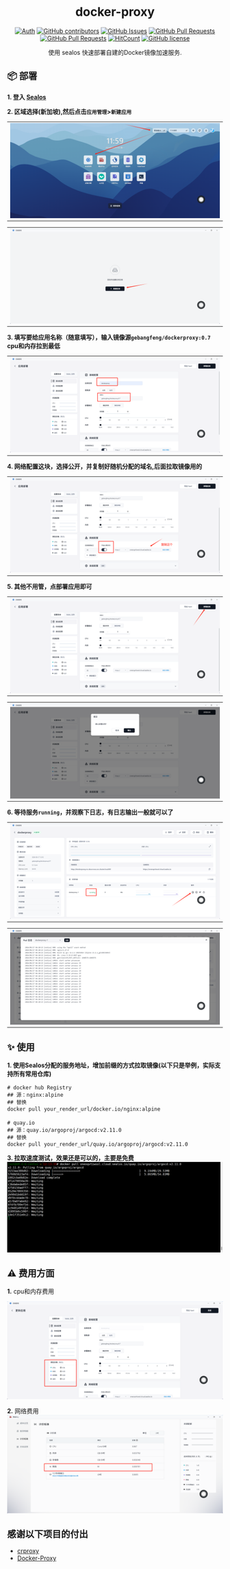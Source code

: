 <div align="center">

# docker-proxy

[![Auth](https://img.shields.io/badge/Auth-kubesre-ff69b4)](https://github.com/kubesre)
[![GitHub contributors](https://img.shields.io/github/contributors/kubesre/docker-registry-mirrors)](https://github.com/kubesre/docker-registry-mirrors/graphs/contributors)
[![GitHub Issues](https://img.shields.io/github/issues/kubesre/docker-registry-mirrors.svg)](https://github.com/kubesre/docker-registry-mirrors/issues)
[![GitHub Pull Requests](https://img.shields.io/github/issues-pr/kubesre/docker-registry-mirrors)](https://github.com/kubesre/docker-registry-mirrors/pulls)
[![GitHub Pull Requests](https://img.shields.io/github/stars/kubesre/docker-registry-mirrors)](https://github.com/kubesre/docker-registry-mirrors/stargazers)
[![HitCount](https://views.whatilearened.today/views/github/kubesre/docker-registry-mirrors.svg)](https://github.com/kubesre/docker-registry-mirrors)
[![GitHub license](https://img.shields.io/github/license/kubesre/docker-registry-mirrors)](https://github.com/kubesre/docker-registry-mirrors/blob/main/LICENSE)

<p> 使用 sealos 快速部署自建的Docker镜像加速服务.</p>

</div>


## 📦 部署
**1. 登入 [Sealos](https://cloud.sealos.io/)**

**2. 区域选择(新加坡),然后点击`应用管理`>`新建应用`**
<table>
    <tr>
        <td width="50%" align="center"><img src="images/image1.png"></td>
    </tr>
</table>
<table>
    <tr>
        <td width="50%" align="center"><img src="images/image2.png"></td>
    </tr>
</table>

**3. 填写要给应用名称（随意填写），输入镜像源`gebangfeng/dockerproxy:0.7` cpu和内存拉到最低**
  

<table>
    <tr>
        <td width="50%" align="center"><img src="images/image3.png"></td>
    </tr>
</table>

**4. 网络配置这块，选择公开，并复制好随机分配的域名,后面拉取镜像用的**

<table>
    <tr>
        <td width="50%" align="center"><img src="images/image4.png"></td>
    </tr>
</table>

**5. 其他不用管，点部署应用即可**
<table>
    <tr>
        <td width="50%" align="center"><img src="images/image5.png"></td>
    </tr>
</table>
<table>
    <tr>
        <td width="50%" align="center"><img src="images/image6.png"></td>
    </tr>
</table>

**6. 等待服务`running`，并观察下日志，有日志输出一般就可以了**
<table>
    <tr>
        <td width="50%" align="center"><img src="images/image7.png"></td>
    </tr>
</table>
<table>
    <tr>
        <td width="50%" align="center"><img src="images/image8.png"></td>
    </tr>
</table>

## ✨ 使用

**1. 使用Sealos分配的服务地址，增加前缀的方式拉取镜像(以下只是举例，实际支持所有常用仓库)**

```shell
# docker hub Registry
## 源：nginx:alpine
## 替换
docker pull your_render_url/docker.io/nginx:alpine

# quay.io
## 源：quay.io/argoproj/argocd:v2.11.0
## 替换
docker pull your_render_url/quay.io/argoproj/argocd:v2.11.0
```

**3. 拉取速度测试，效果还是可以的，主要是免费**
![image](images/image9.png)


## ⚠️ 费用方面
**1.** cpu和内存费用

![image](images/image10.png)

**2.** 网络费用
![image](images/image11.png)


## 感谢以下项目的付出

- [crproxy](https://github.com/wzshiming/crproxy/tree/master/examples/default)
- [Docker-Proxy](https://github.com/dqzboy/Docker-Proxy)